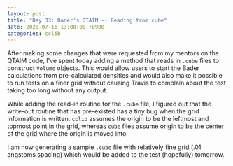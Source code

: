 ```yaml
---
layout: post
title: "Day 33: Bader's QTAIM -- Reading from cube"
date: 2020-07-16 13:00:00 +0900
categories: cclib
---
```


After making some changes that were requested from my mentors on the QTAIM code, I've spent today adding a method that reads in `.cube` files to construct `Volume` objects. This would allow users to start the Bader calculations from pre-calculated densities and would also make it possible to run tests on a finer grid without causing Travis to complain about the test taking too long without any output.

While adding the read-in routine for the `.cube` file, I figured out that the write-out routine that has pre-existed has a tiny bug when the grid information is written. `cclib` assumes the origin to be the leftmost and topmost point in the grid, whereas `cube` files assume origin to be the center of the grid where the origin is moved into.

I am now generating a sample `.cube` file with relatively fine grid (.01 angstoms spacing) which would be added to the test (hopefully) tomorrow.


